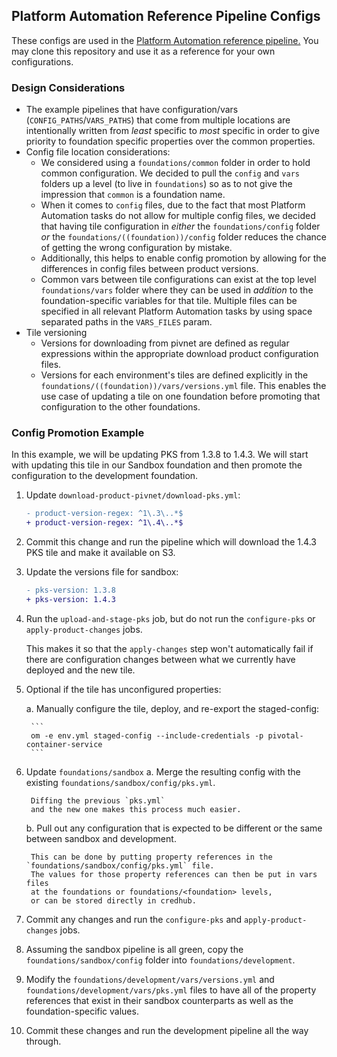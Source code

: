 ## Platform Automation Reference Pipeline Configs

These configs are used
in the [Platform Automation reference pipeline.](http://docs.pivotal.io/platform-automation/v3.0/pipeline/multiple-products.html)
You may clone this repository
and use it as a reference for your own configurations.

### Design Considerations

* The example pipelines that have configuration/vars (`CONFIG_PATHS`/`VARS_PATHS`)
that come from multiple locations
are intentionally written from *least* specific to *most* specific
in order to give priority to foundation specific properties over the common properties.
* Config file location considerations:
  * We considered using a `foundations/common` folder
    in order to hold common configuration.
    We decided to pull the `config` and `vars`
    folders up a level (to live in `foundations`)
    so as to not give the impression that `common`
    is a foundation name.
  * When it comes to `config` files,
    due to the fact that most Platform Automation tasks do not allow for multiple config files,
    we decided that having tile configuration in *either* the `foundations/config` folder *or* the `foundations/((foundation))/config` folder
    reduces the chance of getting the wrong configuration by mistake.
  * Additionally, this helps to enable config promotion by allowing for the differences in config files between product versions.
  * Common vars between tile configurations can exist at the top level `foundations/vars` folder
    where they can be used in *addition* to the foundation-specific variables for that tile.
    Multiple files can be specified in all relevant Platform Automation tasks by using space separated paths in the `VARS_FILES` param.
* Tile versioning
  * Versions for downloading from pivnet are defined as regular expressions within the appropriate download product configuration files.
  * Versions for each environment's tiles are defined explicitly in the `foundations/((foundation))/vars/versions.yml` file.
    This enables the use case of updating a tile on one foundation before promoting that configuration to the other foundations.

### Config Promotion Example

In this example, we will be updating PKS from 1.3.8 to 1.4.3.
We will start with updating this tile in our Sandbox foundation
and then promote the configuration to the development foundation.

1. Update `download-product-pivnet/download-pks.yml`:

    ```diff
    - product-version-regex: ^1\.3\..*$
    + product-version-regex: ^1\.4\..*$
    ```

1. Commit this change and run the pipeline
which will download the 1.4.3 PKS tile
and make it available on S3.

1. Update the versions file for sandbox:

    ```diff
    - pks-version: 1.3.8
    + pks-version: 1.4.3
    ```

1. Run the `upload-and-stage-pks` job, but do not run the `configure-pks` or `apply-product-changes` jobs.

    This makes it so that the `apply-changes` step won't automatically fail
    if there are configuration changes
    between what we currently have deployed
    and the new tile.

1. Optional if the tile has unconfigured properties:

    a. Manually configure the tile, deploy, and re-export the staged-config:

        ```
        om -e env.yml staged-config --include-credentials -p pivotal-container-service
        ```

1. Update `foundations/sandbox`
    a. Merge the resulting config with the existing `foundations/sandbox/config/pks.yml`.

        Diffing the previous `pks.yml`
        and the new one makes this process much easier.

    b. Pull out any configuration
    that is expected to be different or the same
    between sandbox and development.

        This can be done by putting property references in the `foundations/sandbox/config/pks.yml` file.
        The values for those property references can then be put in vars files
        at the foundations or foundations/<foundation> levels,
        or can be stored directly in credhub.

1. Commit any changes and run the `configure-pks` and `apply-product-changes` jobs.

1. Assuming the sandbox pipeline is all green,
copy the `foundations/sandbox/config` folder into `foundations/development`.

1. Modify the `foundations/development/vars/versions.yml` and `foundations/development/vars/pks.yml` files
to have all of the property references that exist in their sandbox counterparts
as well as the foundation-specific values.

1. Commit these changes and run the development pipeline all the way through.
